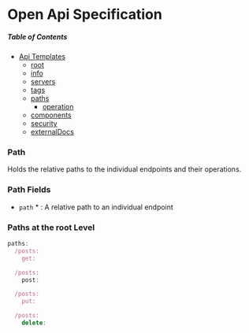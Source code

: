 # Open Api Specification 

##### _Table of Contents_
 - [Api Templates](https://samuelmensah.github.io/apitemplates/)
    - [root](https://samuelmensah.github.io/apitemplates/root)
    - [info](https://samuelmensah.github.io/apitemplates/info)
    - [servers](https://samuelmensah.github.io/apitemplates/servers)
    - [tags](https://samuelmensah.github.io/apitemplates/tags)
    - [paths](https://samuelmensah.github.io/apitemplates/paths/path)
      - [operation](https://samuelmensah.github.io/apitemplates/paths/operation)
    - [components](https://samuelmensah.github.io/apitemplates/components/components)
    - [security](https://samuelmensah.github.io/apitemplates/security)
    - [externalDocs](https://samuelmensah.github.io/apitemplates/externaldocs)

### Path 

Holds the relative paths to the individual endpoints and their operations.

### Path Fields

- `path` * : A relative path to an individual endpoint 

### Paths at the root Level
```javascript
paths:
  /posts:
    get:

  /posts:
    post:

  /posts:
    put:

  /posts:
    delete:
```
